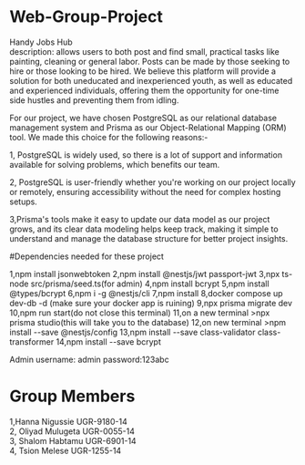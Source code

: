# Web-Group-Project
Handy Jobs Hub   
   description: allows users to both post and find small, practical tasks like painting, cleaning or general labor. Posts can be made by those seeking to hire or those looking to be hired. We believe this platform will provide a solution for both uneducated and inexperienced youth, as well as educated and experienced individuals, offering them the opportunity for one-time side hustles and preventing them from idling. 






   For our project, we have chosen PostgreSQL as our relational database management system and Prisma as our Object-Relational Mapping (ORM) tool. We made this choice for the following reasons:- 

1, PostgreSQL is widely used, so there is a lot of support and information available for solving problems, which benefits our team.

2,  PostgreSQL is user-friendly whether you're working on our project locally or remotely, ensuring accessibility without the need for complex hosting setups.

3,Prisma's tools make it easy to update our data model as our project grows, and its clear data modeling helps keep track, making it simple to understand and manage the database structure for better project insights.

#Dependencies needed for these project

1,npm install jsonwebtoken
2,npm install @nestjs/jwt passport-jwt
3,npx ts-node src/prisma/seed.ts(for admin)
4,npm install bcrypt
5,npm install @types/bcrypt
6,npm i -g @nestjs/cli
7,npm install
8,docker compose up dev-db -d (make sure your docker app is ruining)
9,npx prisma migrate dev
10,npm run start(do not close this terminal)
11,on a new terminal >npx prisma studio(this will take you to the database)
12,on new terminal >npm install --save @nestjs/config
13,npm install --save class-validator class-transformer
14,npm install --save bcrypt

Admin username: admin
      password:123abc


# Group Members    
1,Hanna Nigussie UGR-9180-14  
2, Oliyad Mulugeta UGR-0055-14  
3, Shalom Habtamu UGR-6901-14  
4, Tsion Melese UGR-1255-14 
